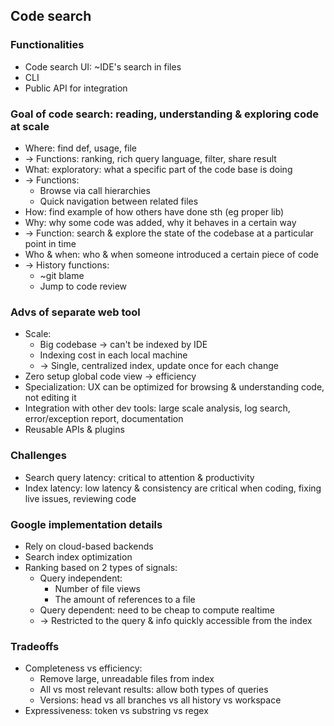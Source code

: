 ## Code search
### Functionalities
- Code search UI: ~IDE's search in files
- CLI
- Public API for integration

### Goal of code search: reading, understanding & exploring code at scale
- Where: find def, usage, file
- -> Functions: ranking, rich query language, filter, share result
- What: exploratory: what a specific part of the code base is doing
- -> Functions:
  - Browse via call hierarchies
  - Quick navigation between related files
- How: find example of how others have done sth (eg proper lib)
- Why: why some code was added, why it behaves in a certain way
- -> Function: search & explore the state of the codebase at a particular point in time
- Who & when: who & when someone introduced a certain piece of code
- -> History functions:
  - ~git blame
  - Jump to code review

### Advs of separate web tool
- Scale:
  - Big codebase -> can't be indexed by IDE
  - Indexing cost in each local machine
  - -> Single, centralized index, update once for each change
- Zero setup global code view -> efficiency
- Specialization: UX can be optimized for browsing & understanding code, not editing it
- Integration with other dev tools: large scale analysis, log search, error/exception report, documentation
- Reusable APIs & plugins

### Challenges
- Search query latency: critical to attention & productivity
- Index latency: low latency & consistency are critical when coding, fixing live issues, reviewing code

### Google implementation details
- Rely on cloud-based backends
- Search index optimization
- Ranking based on 2 types of signals:
  - Query independent:
    - Number of file views
    - The amount of references to a file
  - Query dependent: need to be cheap to compute realtime
  - -> Restricted to the query & info quickly accessible from the index

### Tradeoffs
- Completeness vs efficiency: 
  - Remove large, unreadable files from index
  - All vs most relevant results: allow both types of queries
  - Versions: head vs all branches vs all history vs workspace
- Expressiveness: token vs substring vs regex
